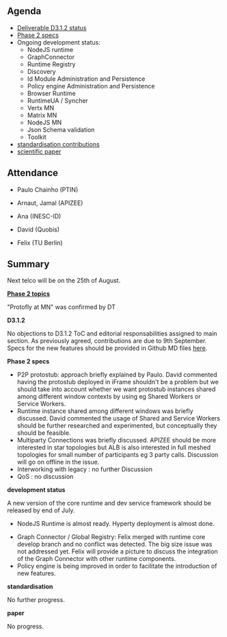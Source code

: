 Agenda
------

- [Deliverable D3.1.2 status](https://github.com/reTHINK-project/core-framework/labels/D3.1)
- [Phase 2 specs](https://github.com/reTHINK-project/dev-runtime-core/labels/phase2)
- Ongoing development status:
  - NodeJS runtime
  - GraphConnector
  - Runtime Registry
  - Discovery
  - Id Module Administration and Persistence
  - Policy engine Administration and Persistence
  - Browser Runtime
  - RuntimeUA / Syncher
  - Vertx MN
  - Matrix MN
  - NodeJS MN
  - Json Schema validation
  - Toolkit
-	[standardisation contributions](https://github.com/reTHINK-project/core-framework/issues/168)
-	[scientific paper](https://github.com/reTHINK-project/core-framework/issues/169)

Attendance
----------

-	Paulo Chainho (PTIN)

- Arnaut, Jamal (APIZEE)

- Ana (INESC-ID)

- David (Quobis)

- Felix (TU Berlin)

Summary
-------

Next telco will be on the 25th of August.

**[Phase 2 topics](https://github.com/reTHINK-project/core-framework/issues/170)**

"Protofly at MN" was confirmed by DT

**D3.1.2**

No objections to D3.1.2 ToC and editorial responsabilities assigned to main section. As previously agreed, contributions are due to 9th September. Specs for the new features should be provided in Github MD files [here](https://github.com/reTHINK-project/dev-service-framework/tree/master/docs/specs).

**Phase 2 specs**

* P2P protostub: approach briefly explained by Paulo. David commented having the protostub deployed in iFrame shouldn't be a problem but we should take into account whether we want protostub instances shared among different window contexts by using eg Shared Workers or Service Workers.
* Runtime instance shared among different windows was briefly discussed. David commented the usage of Shared and Service Workers should be further researched and experimented, but conceptually they should be feasible.
* Multiparty Connections was briefly discussed. APIZEE should be more interested in star topologies but ALB is also interested in full meshed topologies for small number of participants eg 3 party calls. Discussion will go on offline in the issue.
* Interworking with legacy : no further Discussion
* QoS : no discussion

**development status**

A new version of the core runtime and dev service framework should be released by end of July.

* NodeJS Runtime is almost ready. Hyperty deployment is almost done.
- Graph Connector / Global Registry: Felix merged with runtime core develop branch and no conflict was detected. The big size issue was not addressed yet. Felix will provide a picture to discuss the integration of the Graph Connector with other runtime components.
- Policy engine is being improved in order to facilitate the introduction of new features.

**standardisation**

No further progress.

**paper**

No progress.
